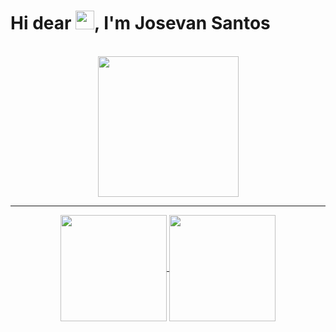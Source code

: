 <div align="left">
 <h1 align="left">Hi dear <img src="https://raw.githubusercontent.com/kaueMarques/kaueMarques/master/hi.gif" width="30px">, I'm Josevan Santos</h1>
 
<!-- <p>Developing with technologies</p> -->
<br/>
<!-- <spam align="center">
  <img align="center" height="30" src="https://img.shields.io/badge/JavaScript-323330?style=for-the-badge&logo=javascript&logoColor=F7DF1E">
  <img align="center" height="30" src="https://img.shields.io/badge/TypeScript-007ACC?style=for-the-badge&logo=typescript&logoColor=white">
  <img align="center" height="30" src="https://img.shields.io/badge/React-20232A?style=for-the-badge&logo=react&logoColor=61DAFB">
</spam>
 <br/> -->
</div>

<div align="center">
   <a href="https://github.com/josevansantos">
   <img  height="225em"  align="center" src="https://github-profile-summary-cards.vercel.app/api/cards/profile-details?username=josevansantos&theme=github_dark"/>
 </a>
</div>

 ***
 <div align="center">
 <a href="https://github.com/josevansantos">
    <img height="170em" align="center" src="https://github-readme-stats.vercel.app/api?username=josevansantos&theme=github_dark&show_icons=true&include_all_commits=true&count_private=true"/>
 </a>
 <a href="https://github.com/josevansantos">
   <img  height="170em" align="center" src="https://github-readme-stats.vercel.app/api/top-langs/?username=josevansantos&hide=html&layout=compact&theme=github_dark"/>
 </a>
 </div>



